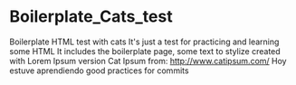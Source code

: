 # Boilerplate_Cats_test
Boilerplate HTML test with cats
It's just a test for practicing and learning some HTML
It includes the boilerplate page, some text to stylize created with Lorem Ipsum version Cat Ipsum from: http://www.catipsum.com/
Hoy estuve aprendiendo good practices for commits